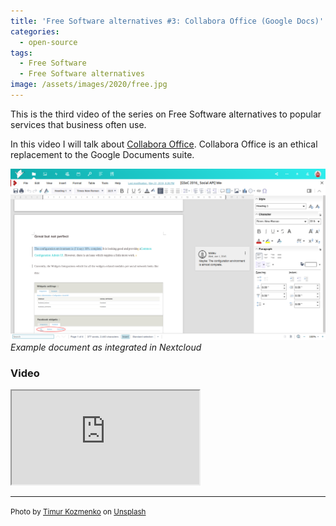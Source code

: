 ```yaml
---
title: 'Free Software alternatives #3: Collabora Office (Google Docs)'
categories:
  - open-source
tags:
  - Free Software
  - Free Software alternatives
image: /assets/images/2020/free.jpg
---
```

This is the third video of the series on Free Software alternatives to popular services that business often use.

<!-- more -->

In this video I will talk about [Collabora Office](https://www.collaboraoffice.com/code/). Collabora Office is an
ethical replacement to the Google Documents suite.

![Collabora document](/assets/images/collabora-doc.png)
_Example document as integrated in Nextcloud_

### Video

<div class="video-wrapper"><iframe allowfullscreen src='https://youtube.com/embed/JgwnhG2Nx74' ></iframe></div>

---
<small>Photo by [Timur Kozmenko](https://unsplash.com/@timrael?utm_source=unsplash&utm_medium=referral&utm_content=creditCopyText) on [Unsplash](https://unsplash.com/s/photos/lighthouse?utm_source=unsplash&utm_medium=referral&utm_content=creditCopyText)</small>
